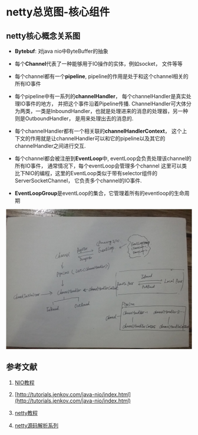 # netty总览图-核心组件

## netty核心概念关系图
 
* **Bytebuf**: 对java nio中ByteBuffer的抽象
 
* 每个**Channel**代表了一种能够用于IO操作的实体，例如socket， 文件等等
 
* 每个channel都有一个**pipeline**, pipeline的作用是处于和这个channel相关的所有IO事件
 
* 每个pipeline中有一系列的**channelHandler**， 每个channelHandler是真实处理IO事件的地方， 并把这个事件沿着Pipeline传播. ChannelHandler可大体分为两类，一类是InboundHandler，也就是处理进来的消息的处理器，另一种则是OutboundHandler， 是用来处理出去的消息的.
 
* 每个channelHandler都有一个相关联的**channelHandlerContext**， 这个上下文的作用就是让channelHandler可以和它的pipeline以及其它的channelHandler之间进行交互. 
 
* 每个channel都会被注册到**EventLoop**中, eventLoop会负责处理该channel的所有IO事件， 通常情况下，每个eventLoop会管理多个channel
这里可以类比下NIO的编程，这里的EventLoop类似于带有selector组件的ServerSocketChannel， 它负责多个channel的IO事件.
 
* **EventLoopGroup**是eventLoop的集合，它管理着所有的eventloop的生命周期

![netty-core-components](https://github.com/Essviv/images/blob/master/netty-core-component.jpg?raw=true)

## 参考文献

1. [NIO教程](http://www.iteye.com/magazines/132-Java-NIO)

2. [http://tutorials.jenkov.com/java-nio/index.html](http://tutorials.jenkov.com/java-nio/index.html)
 
3. [netty教程](http://www.tuicool.com/articles/eENbQf)

4. [netty源码解析系列](http://ifeve.com/netty1/)